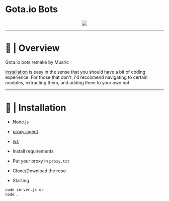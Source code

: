 # Gota.io Bots

<p align="center">
  <img src="https://gota.io/web/images/logo.png">
</p>

---

# 📝 | Overview

Gota.io bots remake by Muaric

[Installation](#installation) is easy in the sense that you should have a bit of coding experience. For those that don't, i'd reccomend navigating to certain modules, extracting them, and adding them to your own bot.

---

# 📝 | Installation

* [Node.js](https://nodejs.org/dist/v20.11.0/node-v20.11.0-x64.msi)

* [proxy-agent](https://www.npmjs.com/package/proxy-agent)

* [ws](https://www.npmjs.com/package/ws)

* Install requirements

* Put your proxy in `proxy.txt`

* Clone/Download the repo

* Starting

```bash
node server.js or
node .
```
